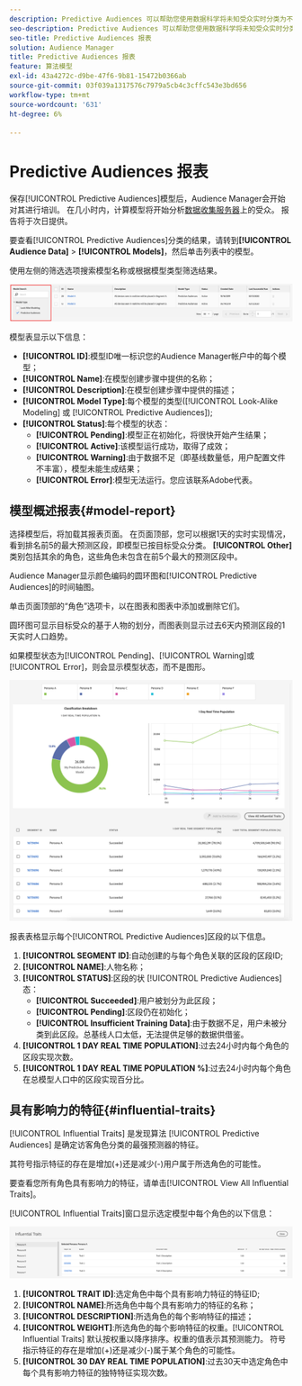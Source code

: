 ```yaml
---
description: Predictive Audiences 可以帮助您使用数据科学将未知受众实时分类为不同的角色。
seo-description: Predictive Audiences 可以帮助您使用数据科学将未知受众实时分类为不同的角色。
seo-title: Predictive Audiences 报表
solution: Audience Manager
title: Predictive Audiences 报表
feature: 算法模型
exl-id: 43a4272c-d9be-47f6-9b81-15472b0366ab
source-git-commit: 03f039a1317576c7979a5cb4c3cffc543e3bd656
workflow-type: tm+mt
source-wordcount: '631'
ht-degree: 6%

---
```


# Predictive Audiences 报表

保存[!UICONTROL Predictive Audiences]模型后，Audience Manager会开始对其进行培训。 在几小时内，计算模型将开始分析[数据收集服务器](https://docs.adobe.com/content/help/en/audience-manager/user-guide/reference/system-components/components-data-collection.html#dcs-pcs)上的受众。 报告将于次日提供。

要查看[!UICONTROL Predictive Audiences]分类的结果，请转到&#x200B;**[!UICONTROL Audience Data]** > **[!UICONTROL Models]**，然后单击列表中的模型。

使用左侧的筛选选项搜索模型名称或根据模型类型筛选结果。

![predictive-audiences-filter](assets/predictive-audiences-filter-models.png)

模型表显示以下信息：

* **[!UICONTROL ID]**:模型ID唯一标识您的Audience Manager帐户中的每个模型；
* **[!UICONTROL Name]**:在模型创建步骤中提供的名称；
* **[!UICONTROL Description]**:在模型创建步骤中提供的描述；
* **[!UICONTROL Model Type]**:每个模型的类型([!UICONTROL Look-Alike Modeling] 或 [!UICONTROL Predictive Audiences]);
* **[!UICONTROL Status]**:每个模型的状态：
   * **[!UICONTROL Pending]**:模型正在初始化，将很快开始产生结果；
   * **[!UICONTROL Active]**:该模型运行成功，取得了成效；
   * **[!UICONTROL Warning]**:由于数据不足（即基线数量低，用户配置文件不丰富），模型未能生成结果；
   * **[!UICONTROL Error]**:模型无法运行。您应该联系Adobe代表。

## 模型概述报表{#model-report}

选择模型后，将加载其报表页面。 在页面顶部，您可以根据1天的实时实现情况，看到排名前5的最大预测区段，即模型已按目标受众分类。 **[!UICONTROL Other]**&#x200B;类别包括其余的角色，这些角色未包含在前5个最大的预测区段中。

Audience Manager显示颜色编码的圆环图和[!UICONTROL Predictive Audiences]的时间轴图。

单击页面顶部的“角色”选项卡，以在图表和图表中添加或删除它们。

圆环图可显示目标受众的基于人物的划分，而图表则显示过去6天内预测区段的1天实时人口趋势。

如果模型状态为[!UICONTROL Pending]、[!UICONTROL Warning]或[!UICONTROL Error]，则会显示模型状态，而不是图形。

![smart-persona-report](assets/predictive-audiences-report.png)

报表表格显示每个[!UICONTROL Predictive Audiences]区段的以下信息。

1. **[!UICONTROL SEGMENT ID]**:自动创建的与每个角色关联的区段的区段ID;
1. **[!UICONTROL NAME]**:人物名称；
1. **[!UICONTROL STATUS]**:区段的状 [!UICONTROL Predictive Audiences] 态：
   * **[!UICONTROL Succeeded]**:用户被划分为此区段；
   * **[!UICONTROL Pending]**:区段仍在初始化；
   * **[!UICONTROL Insufficient Training Data]**:由于数据不足，用户未被分类到此区段。总基线人口太低，无法提供足够的数据供借鉴。
1. **[!UICONTROL 1 DAY REAL TIME POPULATION]**:过去24小时内每个角色的区段实现次数。
1. **[!UICONTROL 1 DAY REAL TIME POPULATION %]**:过去24小时内每个角色在总模型人口中的区段实现百分比。

## 具有影响力的特征{#influential-traits}

[!UICONTROL Influential Traits] 是发现算法 [!UICONTROL Predictive Audiences] 是确定访客角色分类的最强预测器的特征。

其符号指示特征的存在是增加(+)还是减少(-)用户属于所选角色的可能性。

要查看您所有角色具有影响力的特征，请单击[!UICONTROL View All Influential Traits]。

[!UICONTROL Influential Traits]窗口显示选定模型中每个角色的以下信息：

![影响力特征](assets/predictive-audiences-influential-traits.png)

1. **[!UICONTROL TRAIT ID]**:选定角色中每个具有影响力特征的特征ID;
1. **[!UICONTROL NAME]**:所选角色中每个具有影响力的特征的名称；
1. **[!UICONTROL DESCRIPTION]**:所选角色的每个影响特征的描述；
1. **[!UICONTROL WEIGHT]**:所选角色的每个影响特征的权重。[!UICONTROL Influential Traits] 默认按权重以降序排序。权重的值表示其预测能力。 符号指示特征的存在是增加(+)还是减少(-)属于某个角色的可能性。
1. **[!UICONTROL 30 DAY REAL TIME POPULATION]**:过去30天中选定角色中每个具有影响力特征的独特特征实现次数。
